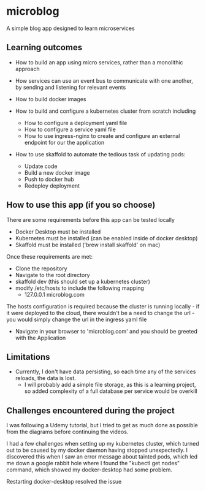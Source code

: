# microblog

A simple blog app designed to learn microservices

## Learning outcomes

- How to build an app using micro services, rather than a monolithic approach

- How services can use an event bus to communicate with one another, by sending and listening for relevant events

- How to build docker images

- How to build and configure a kubernetes cluster from scratch including

  - How to configure a deployment yaml file
  - How to configure a service yaml file
  - How to use ingress-nginx to create and configure an external endpoint for our the application

- How to use skaffold to automate the tedious task of updating pods:
  - Update code
  - Build a new docker image
  - Push to docker hub
  - Redeploy deployment

## How to use this app (if you so choose)

There are some requirements before this app can be tested locally

- Docker Desktop must be installed
- Kubernetes must be installed (can be enabled inside of docker desktop)
- Skaffold must be installed ('brew install skaffold' on mac)

Once these requirements are met:

- Clone the repository
- Navigate to the root directory
- skaffold dev (this should set up a kubernetes cluster)
- modify /etc/hosts to include the following mapping
  - 127.0.0.1 microblog.com

The hosts configuration is required because the cluster is running locally - if it were deployed to the cloud, there wouldn't be a need to change the url - you would simply change the url in the ingress yaml file

- Navigate in your browser to 'microblog.com' and you should be greeted with the Application

## Limitations

- Currently, I don't have data persisting, so each time any of the services reloads, the data is lost.
  - I will probably add a simple file storage, as this is a learning project, so added complexity of a full database per service would be overkill

## Challenges encountered during the project

I was following a Udemy tutorial, but I tried to get as much done as possible from the diagrams before continuing the videos.

I had a few challenges when setting up my kubernetes cluster, which turned out to be caused by my docker daemon having stopped unexpectedly. I discovered this when I saw an error message about tainted pods, which led me down a google rabbit hole where I found the "kubectl get nodes" command, which showed my docker-desktop had some problem.

Restarting docker-desktop resolved the issue
